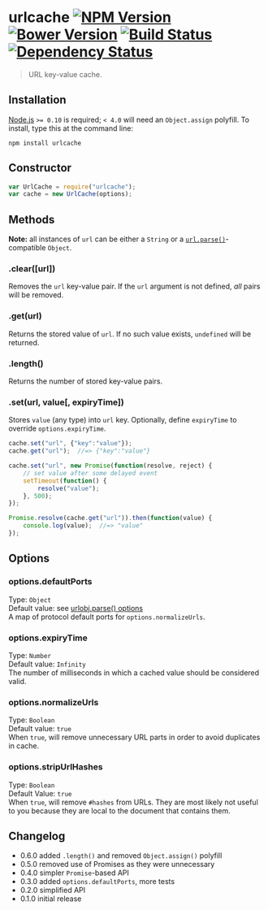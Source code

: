 # urlcache [![NPM Version][npm-image]][npm-url] [![Bower Version][bower-image]][bower-url] [![Build Status][travis-image]][travis-url] [![Dependency Status][david-image]][david-url]

> URL key-value cache.

## Installation

[Node.js](http://nodejs.org/) `>= 0.10` is required; `< 4.0` will need an `Object.assign` polyfill. To install, type this at the command line:

```shell
npm install urlcache
```


## Constructor
```js
var UrlCache = require("urlcache");
var cache = new UrlCache(options);
```


## Methods
**Note:** all instances of `url` can be either a `String` or a [`url.parse()`](https://nodejs.org/api/url.html#url_url_parse_urlstr_parsequerystring_slashesdenotehost)-compatible `Object`.

### .clear([url])
Removes the `url` key-value pair. If the `url` argument is not defined, *all* pairs will be removed.

### .get(url)
Returns the stored value of `url`. If no such value exists, `undefined` will be returned.

### .length()
Returns the number of stored key-value pairs.

### .set(url, value[, expiryTime])
Stores `value` (any type) into `url` key. Optionally, define `expiryTime` to override `options.expiryTime`.
```js
cache.set("url", {"key":"value"});
cache.get("url");  //=> {"key":"value"}

cache.set("url", new Promise(function(resolve, reject) {
	// set value after some delayed event
	setTimeout(function() {
		resolve("value");
	}, 500);
});

Promise.resolve(cache.get("url")).then(function(value) {
    console.log(value);  //=> "value"
});
```


## Options

### options.defaultPorts
Type: `Object`  
Default value: see [urlobj.parse() options](https://github.com/stevenvachon/urlobj)  
A map of protocol default ports for `options.normalizeUrls`.

### options.expiryTime
Type: `Number`  
Default value: `Infinity`  
The number of milliseconds in which a cached value should be considered valid.

### options.normalizeUrls
Type: `Boolean`  
Default value: `true`  
When `true`, will remove unnecessary URL parts in order to avoid duplicates in cache.

### options.stripUrlHashes
Type: `Boolean`  
Default Value: `true`  
When `true`, will remove `#hashes` from URLs. They are most likely not useful to you because they are local to the document that contains them.


## Changelog
* 0.6.0 added `.length()` and removed `Object.assign()` polyfill
* 0.5.0 removed use of Promises as they were unnecessary
* 0.4.0 simpler `Promise`-based API
* 0.3.0 added `options.defaultPorts`, more tests
* 0.2.0 simplified API
* 0.1.0 initial release


[npm-image]: https://img.shields.io/npm/v/urlcache.svg
[npm-url]: https://npmjs.org/package/urlcache
[bower-image]: https://img.shields.io/bower/v/urlcache.svg
[bower-url]: https://github.com/stevenvachon/urlcache
[travis-image]: https://img.shields.io/travis/stevenvachon/urlcache.svg
[travis-url]: https://travis-ci.org/stevenvachon/urlcache
[david-image]: https://img.shields.io/david/stevenvachon/urlcache.svg
[david-url]: https://david-dm.org/stevenvachon/urlcache
